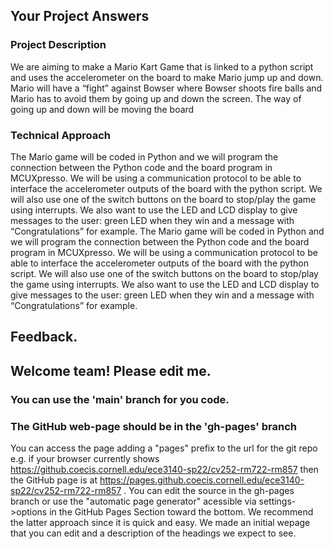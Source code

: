 ## Your Project Answers

### Project Description

We are aiming to make a Mario Kart Game that is linked to a python script and uses the accelerometer on the board to make Mario jump up and down. Mario will have a “fight” against Bowser where Bowser shoots fire balls and Mario has to avoid them by going up and down the screen. The way of going up and down will be moving the board
### Technical Approach

The Mario game will be coded in Python and we will program the connection between the Python code and the board program in MCUXpresso. We will be using a communication protocol to be able to interface the accelerometer outputs of the board with the python script. We will also use one of the switch buttons on the board to stop/play the game using interrupts. We also want to use the LED and LCD display to give messages to the user: green LED when they win and a message with “Congratulations” for example.
The Mario game will be coded in Python and we will program the connection between the Python code and the board program in MCUXpresso. We will be using a communication protocol to be able to interface the accelerometer outputs of the board with the python script. We will also use one of the switch buttons on the board to stop/play the game using interrupts. We also want to use the LED and LCD display to give messages to the user: green LED when they win and a message with “Congratulations” for example.

## Feedback.

## Welcome team! Please edit me.
### You can use the 'main' branch for you code.
### The GitHub web-page should be in the 'gh-pages' branch
You can access the page adding a "pages" prefix to the url for the git repo e.g. if your browser currently shows https://github.coecis.cornell.edu/ece3140-sp22/cv252-rm722-rm857 then the GitHub page is at https://pages.github.coecis.cornell.edu/ece3140-sp22/cv252-rm722-rm857 . You can edit the source in the gh-pages branch or use the "automatic page generator" acessible via settings->options in the GitHub Pages Section toward the bottom. We recommend the latter approach since it is quick and easy. We made an initial wepage that you can edit and a description of the headings we expect to see.